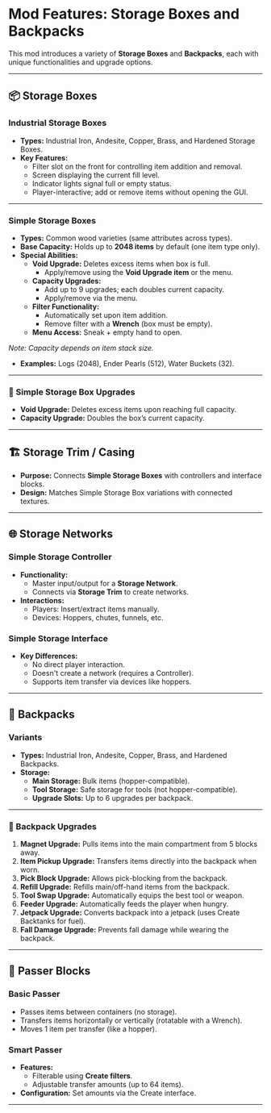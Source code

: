 # Mod Features: Storage Boxes and Backpacks

This mod introduces a variety of **Storage Boxes** and **Backpacks**, each with unique functionalities and upgrade options.

---

## 📦 Storage Boxes
### Industrial Storage Boxes
- **Types:** Industrial Iron, Andesite, Copper, Brass, and Hardened Storage Boxes.
- **Key Features:**
  - Filter slot on the front for controlling item addition and removal.
  - Screen displaying the current fill level.
  - Indicator lights signal full or empty status.
  - Player-interactive; add or remove items without opening the GUI.

---

### Simple Storage Boxes
- **Types:** Common wood varieties (same attributes across types).
- **Base Capacity:** Holds up to **2048 items** by default (one item type only).
- **Special Abilities:**
  - **Void Upgrade:** Deletes excess items when box is full.
    - Apply/remove using the **Void Upgrade item** or the menu.
  - **Capacity Upgrades:**
    - Add up to 9 upgrades; each doubles current capacity.
    - Apply/remove via the menu.
  - **Filter Functionality:**
    - Automatically set upon item addition.
    - Remove filter with a **Wrench** (box must be empty).
  - **Menu Access:** Sneak + empty hand to open.

*Note: Capacity depends on item stack size.*
- **Examples:** Logs (2048), Ender Pearls (512), Water Buckets (32).

---

### 🔧 Simple Storage Box Upgrades
- **Void Upgrade:** Deletes excess items upon reaching full capacity.
- **Capacity Upgrade:** Doubles the box’s current capacity.

---

## 🏗️ Storage Trim / Casing
- **Purpose:** Connects **Simple Storage Boxes** with controllers and interface blocks.
- **Design:** Matches Simple Storage Box variations with connected textures.

---

## 🌐 Storage Networks
### Simple Storage Controller
- **Functionality:**
  - Master input/output for a **Storage Network**.
  - Connects via **Storage Trim** to create networks.
- **Interactions:**
  - Players: Insert/extract items manually.
  - Devices: Hoppers, chutes, funnels, etc.

### Simple Storage Interface
- **Key Differences:**
  - No direct player interaction.
  - Doesn't create a network (requires a Controller).
  - Supports item transfer via devices like hoppers.

---

## 🎒 Backpacks
### Variants
- **Types:** Industrial Iron, Andesite, Copper, Brass, and Hardened Backpacks.
- **Storage:**
  - **Main Storage:** Bulk items (hopper-compatible).
  - **Tool Storage:** Safe storage for tools (not hopper-compatible).
  - **Upgrade Slots:** Up to 6 upgrades per backpack.

---

### 🚀 Backpack Upgrades
1. **Magnet Upgrade:** Pulls items into the main compartment from 5 blocks away.
2. **Item Pickup Upgrade:** Transfers items directly into the backpack when worn.
3. **Pick Block Upgrade:** Allows pick-blocking from the backpack.
4. **Refill Upgrade:** Refills main/off-hand items from the backpack.
5. **Tool Swap Upgrade:** Automatically equips the best tool or weapon.
6. **Feeder Upgrade:** Automatically feeds the player when hungry.
7. **Jetpack Upgrade:** Converts backpack into a jetpack (uses Create Backtanks for fuel).
8. **Fall Damage Upgrade:** Prevents fall damage while wearing the backpack.

---

## 🔄 Passer Blocks
### Basic Passer
- Passes items between containers (no storage).
- Transfers items horizontally or vertically (rotatable with a Wrench).
- Moves 1 item per transfer (like a hopper).

### Smart Passer
- **Features:**
  - Filterable using **Create filters**.
  - Adjustable transfer amounts (up to 64 items).
- **Configuration:** Set amounts via the Create interface.

---
